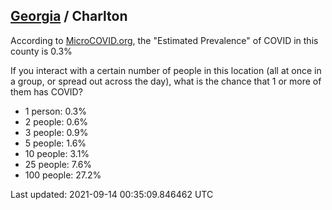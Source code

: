 
## [Georgia](/united-states/georgia) / Charlton

According to [MicroCOVID.org](http://microcovid.org),
the "Estimated Prevalence" of COVID in this county is 0.3%

If you interact with a certain number of people in this location
(all at once in a group, or spread out across the day), what is the chance that
1 or more of them has COVID?

- 1 person: 0.3%
- 2 people: 0.6%
- 3 people: 0.9%
- 5 people: 1.6%
- 10 people: 3.1%
- 25 people: 7.6%
- 100 people: 27.2%

Last updated: 2021-09-14 00:35:09.846462 UTC
